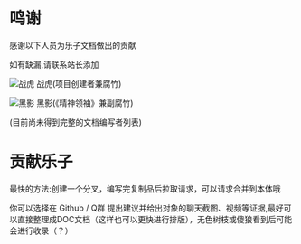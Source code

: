 # 鸣谢
感谢以下人员为乐子文档做出的贡献

如有缺漏,请联系站长添加

![战虎](https://avatars.githubusercontent.com/u/141799770)
战虎(项目创建者兼腐竹)

![黑影](https://avatars.githubusercontent.com/u/195299643)
黑影(《精神领袖》兼副腐竹)


(目前尚未得到完整的文档编写者列表)

# 贡献乐子

最快的方法:创建一个分叉，编写完复制品后拉取请求，可以请求合并到本体哦

你可以选择在 Github / Q群 提出建议并给出对象的聊天截图、视频等证据,最好可以直接整理成DOC文档（这样也可以更快进行排版），无色树枝或傻狼看到后可能会进行收录（？）




